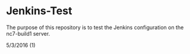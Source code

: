 # Jenkins-Test
The purpose of this repository is to test the Jenkins configuration on the nc7-build1 server.

5/3/2016 (1)